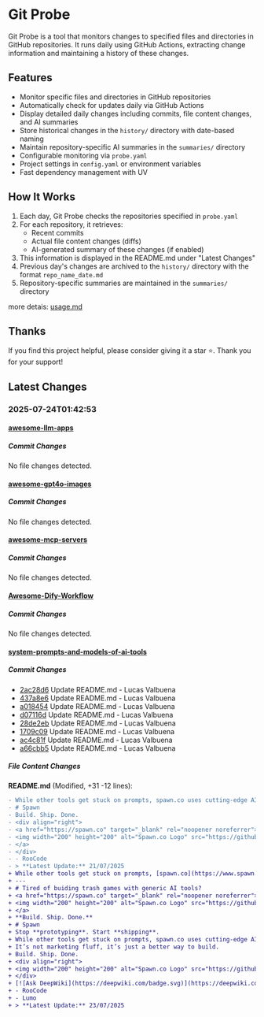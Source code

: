 # Git Probe

Git Probe is a tool that monitors changes to specified files and directories in GitHub repositories. It runs daily using GitHub Actions, extracting change information and maintaining a history of these changes.

## Features

- Monitor specific files and directories in GitHub repositories
- Automatically check for updates daily via GitHub Actions
- Display detailed daily changes including commits, file content changes, and AI summaries
- Store historical changes in the `history/` directory with date-based naming
- Maintain repository-specific AI summaries in the `summaries/` directory
- Configurable monitoring via `probe.yaml`
- Project settings in `config.yaml` or environment variables
- Fast dependency management with UV

## How It Works

1. Each day, Git Probe checks the repositories specified in `probe.yaml`
2. For each repository, it retrieves:
   - Recent commits
   - Actual file content changes (diffs)
   - AI-generated summary of these changes (if enabled)
3. This information is displayed in the README.md under "Latest Changes"
4. Previous day's changes are archived to the `history/` directory with the format `repo_name_date.md`
5. Repository-specific summaries are maintained in the `summaries/` directory

more detais: [usage.md](usage.md)

## Thanks

If you find this project helpful, please consider giving it a star ⭐️. Thank you for your support!


## Latest Changes

### 2025-07-24T01:42:53

#### [awesome-llm-apps](https://github.com/Shubhamsaboo/awesome-llm-apps)

##### Commit Changes

No file changes detected.

#### [awesome-gpt4o-images](https://github.com/jamez-bondos/awesome-gpt4o-images)

##### Commit Changes

No file changes detected.

#### [awesome-mcp-servers](https://github.com/punkpeye/awesome-mcp-servers)

##### Commit Changes

No file changes detected.

#### [Awesome-Dify-Workflow](https://github.com/svcvit/Awesome-Dify-Workflow)

##### Commit Changes

No file changes detected.

#### [system-prompts-and-models-of-ai-tools](https://github.com/x1xhlol/system-prompts-and-models-of-ai-tools)

##### Commit Changes

- [2ac28d6](https://github.com/x1xhlol/system-prompts-and-models-of-ai-tools/commit/2ac28d6620d7e02591098f85f8c6b904dc3dccd3) Update README.md - Lucas Valbuena
- [437a8e6](https://github.com/x1xhlol/system-prompts-and-models-of-ai-tools/commit/437a8e6fd1edfe32b2c51be01cc993bf4a5100a7) Update README.md - Lucas Valbuena
- [a018454](https://github.com/x1xhlol/system-prompts-and-models-of-ai-tools/commit/a018454dcad54d1b1ad16793f21a137da19e6cf9) Update README.md - Lucas Valbuena
- [d07116d](https://github.com/x1xhlol/system-prompts-and-models-of-ai-tools/commit/d07116de555573a5d0dee7a34ef62c62613808de) Update README.md - Lucas Valbuena
- [28de2eb](https://github.com/x1xhlol/system-prompts-and-models-of-ai-tools/commit/28de2ebab691663770fd80ffa01afcad461cb86c) Update README.md - Lucas Valbuena
- [1709c09](https://github.com/x1xhlol/system-prompts-and-models-of-ai-tools/commit/1709c095d78e0413794d42c1cb6dc734fb63a055) Update README.md - Lucas Valbuena
- [ac4c81f](https://github.com/x1xhlol/system-prompts-and-models-of-ai-tools/commit/ac4c81f146d380d01db5c4e52af65a4a4d4db719) Update README.md - Lucas Valbuena
- [a66cbb5](https://github.com/x1xhlol/system-prompts-and-models-of-ai-tools/commit/a66cbb57986737ffdad62df40caab956e75eb9c8) Update README.md - Lucas Valbuena


##### File Content Changes

**README.md** (Modified, +31 -12 lines):

```diff
- While other tools get stuck on prompts, spawn.co uses cutting-edge AI to build and deploy complete games. I've spawned 4 complete game variants in under 20 minutes. Not prototypes - actual playable games with save systems, multiplayer, monetization ready to ship.
- # Spawn
- Build. Ship. Done.
- <div align="right">
- <a href="https://spawn.co" target="_blank" rel="noopener noreferrer">
- <img width="200" height="200" alt="Spawn.co Logo" src="https://github.com/user-attachments/assets/669cef9b-eec1-4add-9a02-fb7e12602126" />
- </a>
- </div>
- - RooCode
- > **Latest Update:** 21/07/2025
+ While other tools get stuck on prompts, [spawn.co](https://www.spawn.co/) uses cutting-edge AI to build and deploy complete games. I've spawned 4 complete game variants in under 20 minutes. Not prototypes - actual playable games with save systems, multiplayer, monetization ready to ship.
+ ---
+ # Tired of buiding trash games with generic AI tools?
+ <a href="https://spawn.co" target="_blank" rel="noopener noreferrer">
+ <img width="200" height="200" alt="Spawn.co Logo" src="https://github.com/user-attachments/assets/669cef9b-eec1-4add-9a02-fb7e12602126" align="right" />
+ </a>
+ **Build. Ship. Done.**
+ # Spawn
+ Stop **prototyping**. Start **shipping**.
+ While other tools get stuck on prompts, spawn.co uses cutting-edge AI to build and deploy complete games. I've spawned 4 complete game variants in under 20 minutes. Not prototypes - actual playable games with save systems, multiplayer, monetization ready to ship.
+ It’s not marketing fluff, it’s just a better way to build.
+ Build. Ship. Done.
+ <div align="right">
+ <img width="200" height="200" alt="Spawn.co Logo" src="https://github.com/user-attachments/assets/669cef9b-eec1-4add-9a02-fb7e12602126" />
+ </div>
+ [![Ask DeepWiki](https://deepwiki.com/badge.svg)](https://deepwiki.com/x1xhlol/system-prompts-and-models-of-ai-tools)
+ - RooCode
+ - Lumo
+ > **Latest Update:** 23/07/2025
```



